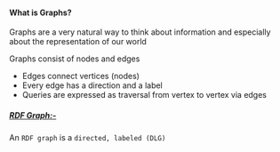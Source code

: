 #### What is Graphs?

Graphs are a very natural way to think about information and especially about the representation of our world 

Graphs consist of nodes and edges

* Edges connect vertices (nodes)
* Every edge has a direction and a label
* Queries are expressed as traversal from vertex to vertex via edges

##### <U>RDF Graph:-</U>

An `RDF graph` is a `directed, labeled (DLG)` 
